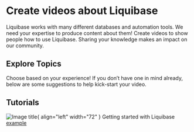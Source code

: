 # Create videos about Liquibase
Liquibase works with many different databases and automation tools. We need your expertise to produce content about them! 
Create videos to show people how to use Liquibase. Sharing your knowledge makes an impact on our community.

## Explore Topics

Choose based on your experience! If you don’t have one in mind already, below are some suggestions to help kick-start your video.

## Tutorials

![Image title](images/tutorials.png){ align="left" width="72" }
Getting started with Liquibase [example](https://www.liquibase.org/get-started/how-liquibase-works)

